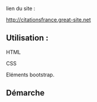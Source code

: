 lien du site :

http://citationsfrance.great-site.net


## Utilisation :

HTML

CSS

Eléments bootstrap.

## Démarche

